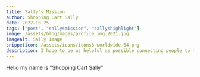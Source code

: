 ```yaml
---
title: Sally's Mission
author: Shopping Cart Sally
date: 2022-10-25
tags: ["post", "sallysmission", "sallyshighlight"]
image: /assets/blogImages/profile_img_2021.jpg
imageAlt: Sally Image
snippeticon: /assets/icons/icons8-worldwide-64.png
description: I hope to be as helpful as possible connecting people to the right resources.
---
```


Hello my name is "Shopping Cart Sally"